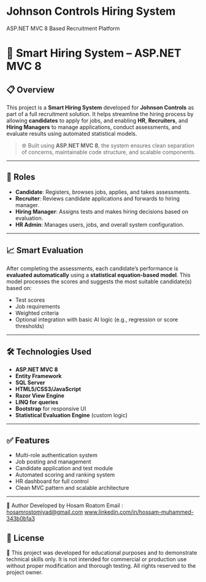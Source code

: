 # Johnson Controls Hiring System
ASP.NET MVC 8 Based Recruitment Platform

# 🧠 Smart Hiring System – ASP.NET MVC 8

## 📋 Overview

This project is a **Smart Hiring System** developed for **Johnson Controls** as part of a full recruitment solution. It helps streamline the hiring process by allowing **candidates** to apply for jobs, and enabling **HR**, **Recruiters**, and **Hiring Managers** to manage applications, conduct assessments, and evaluate results using automated statistical models.

> ⚙️ Built using **ASP.NET MVC 8**, the system ensures clean separation of concerns, maintainable code structure, and scalable components.

---

## 👥 Roles

- **Candidate**: Registers, browses jobs, applies, and takes assessments.
- **Recruiter**: Reviews candidate applications and forwards to hiring manager.
- **Hiring Manager**: Assigns tests and makes hiring decisions based on evaluation.
- **HR Admin**: Manages users, jobs, and overall system configuration.

---

## 📈 Smart Evaluation

After completing the assessments, each candidate’s performance is **evaluated automatically** using a **statistical equation-based model**. This model processes the scores and suggests the most suitable candidate(s) based on:

- Test scores
- Job requirements
- Weighted criteria
- Optional integration with basic AI logic (e.g., regression or score thresholds)

---

## 🛠️ Technologies Used

- **ASP.NET MVC 8**
- **Entity Framework**
- **SQL Server**
- **HTML5/CSS3/JavaScript**
- **Razor View Engine**
- **LINQ for queries**
- **Bootstrap** for responsive UI
- **Statistical Evaluation Engine** (custom logic)

---


## ✅ Features

- Multi-role authentication system
- Job posting and management
- Candidate application and test module
- Automated scoring and ranking system
- HR dashboard for full control
- Clean MVC pattern and scalable architecture

---


📌 Author
Developed by Hosam Roatom
Email : hosamrostomiyad@gmail.com
www.linkedin.com/in/hossam-muhammed-343b0b1a3


## 📝 License

📜 This project was developed for educational purposes and to demonstrate technical skills only. It is not intended for commercial or production use without proper modification and thorough testing. All rights reserved to the project owner.
  
 



